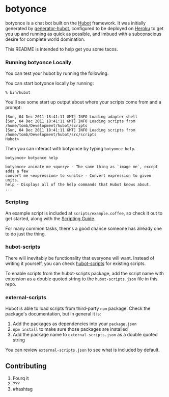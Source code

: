 # botyonce

botyonce is a chat bot built on the [Hubot][hubot] framework. It was initially generated by [generator-hubot][generator-hubot], configured to be deployed on [Heroku][heroku] to get you up and running as quick as possible, and imbued with a subconscious desire for complete world domination.

This README is intended to help get you some tacos.

[heroku]: http://www.heroku.com
[hubot]: http://hubot.github.com
[generator-hubot]: https://github.com/github/generator-hubot

### Running botyonce Locally

You can test your hubot by running the following.

You can start botyonce locally by running:

    % bin/hubot

You'll see some start up output about where your scripts come from and a
prompt:

    [Sun, 04 Dec 2011 18:41:11 GMT] INFO Loading adapter shell
    [Sun, 04 Dec 2011 18:41:11 GMT] INFO Loading scripts from /home/tomb/Development/hubot/scripts
    [Sun, 04 Dec 2011 18:41:11 GMT] INFO Loading scripts from /home/tomb/Development/hubot/src/scripts
    Hubot>

Then you can interact with botyonce by typing `botyonce help`.

    botyonce> botyonce help

    botyonce> animate me <query> - The same thing as `image me`, except adds a few
    convert me <expression> to <units> - Convert expression to given units.
    help - Displays all of the help commands that Hubot knows about.
    ...


### Scripting

An example script is included at `scripts/example.coffee`, so check it out to
get started, along with the [Scripting Guide](https://github.com/github/hubot/blob/master/docs/scripting.md).

For many common tasks, there's a good chance someone has already one to do just
the thing.

### hubot-scripts

There will inevitably be functionality that everyone will want. Instead
of writing it yourself, you can check
[hubot-scripts][hubot-scripts] for existing scripts.

To enable scripts from the hubot-scripts package, add the script name with
extension as a double quoted string to the `hubot-scripts.json` file in this
repo.

[hubot-scripts]: https://github.com/hubot-scripts

### external-scripts

Hubot is able to load scripts from third-party `npm` package. Check the package's documentation, but in general it is:

1. Add the packages as dependencies into your `package.json`
2. `npm install` to make sure those packages are installed
3. Add the package name to `external-scripts.json` as a double quoted string

You can review `external-scripts.json` to see what is included by default.

## Contributing

1. Fourq it
2. ???
3. #hashtag